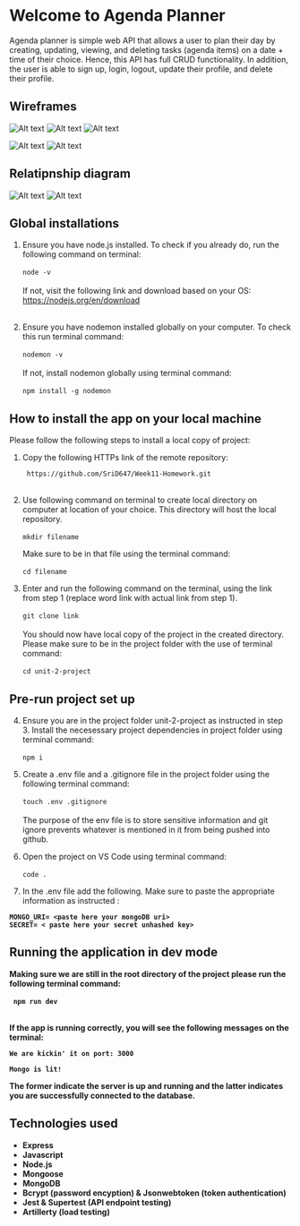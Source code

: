 # **Welcome to Agenda Planner**

Agenda planner is simple web API that allows a user to plan their day by creating, updating, viewing, and deleting tasks (agenda items) on a date + time of their choice. Hence, this API has full CRUD functionality.  In addition, the user is able to sign up, login, logout, update  their profile, and delete their profile. 

## **Wireframes**

![Alt text](<Wireframe 1- Login page.png>) ![Alt text](<Wireframe 2- Sign up page.png>)  ![Alt text](<Wireframe 3- Home page.png>)

![Alt text](<Wireframe 4- A specific day.png>)    ![Alt text](<Wireframe 5- Menu.png>)

## **Relatipnship diagram**

![Alt text](image-1.png)  ![Alt text](image-2.png)

## **Global installations**

1. Ensure you have node.js installed. To check if you already do, run the following command on terminal:<br> <br>``node -v``<br><br> If not, visit the following link and download based on your OS:<br> https://nodejs.org/en/download <br><br>

2. Ensure you have nodemon installed globally on your computer. To check this run terminal command: <br><br>
 ``nodemon -v``<br><br> 
 If not, install nodemon globally using terminal command: <br><br> ``npm install -g nodemon``

## **How to install the app on your local machine**

Please follow the following steps to install a local copy of project:<br>

1. Copy the following HTTPs link of the remote repository:<br>

   `` https://github.com/SriD647/Week11-Homework.git``<br><br>
  

2. Use following command on terminal to create local directory on computer at location of your choice. This directory will host the local repository.
 <br><br>``mkdir filename``<br>
 
   Make sure to be in that file using the terminal command:<br><br>``cd filename `` <br>
  
3. Enter and run the following command on the terminal, using the link from step 1 (replace word link with actual link from step 1).<br><br>` git clone link `<br><br>  You should now have local copy of the project in the created directory. Please make sure to be in the project folder with the use of terminal command:<br><br> `cd unit-2-project`<br>


## **Pre-run project set up**

4. Ensure you are in the project folder unit-2-project as instructed in step 3. Install the necesessary project dependencies in project folder using terminal command:<br><br>``npm i``<br>

5. Create a .env file and a .gitignore file in the project folder using the following terminal command:<br><br> ``touch .env .gitignore``<br><br> The purpose of the env file is to store sensitive information and git ignore prevents whatever is mentioned in it from being pushed into github.

6. Open the project on VS Code using terminal command:<br><br> ``code .``<br>

7. In the .env file add the following. Make sure to paste the appropriate information as instructed :<b> 
```
MONGO_URI= <paste here your mongoDB uri>
SECRET= < paste here your secret unhashed key>
```

## **Running the application in dev mode**

Making sure we are still in the root directory of the project please run the following terminal command:<br><br>`` npm run dev``<br><br>

If the app is running correctly, you will see the following messages on the terminal:<br>

``We are kickin' it on port: 3000``  <br>

``Mongo is lit!``<br>

The former indicate the server is up and running and the latter indicates you are successfully connected to the database.

## **Technologies used**
- Express 
- Javascript
- Node.js
- Mongoose
- MongoDB
- Bcrypt (password encyption) & Jsonwebtoken (token authentication)
- Jest & Supertest (API endpoint testing)
- Artillerty (load testing)
